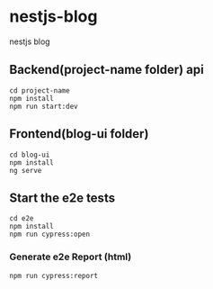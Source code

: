 # nestjs-blog
nestjs blog

## Backend(project-name folder)  api
`cd project-name`  
`npm install`  
`npm run start:dev`  
  
##  Frontend(blog-ui folder) 
`cd blog-ui`    
`npm install`  
`ng serve`  

## Start the e2e tests
`cd e2e`    
`npm install`  
`npm run cypress:open`
### Generate e2e Report (html)
`npm run cypress:report`
